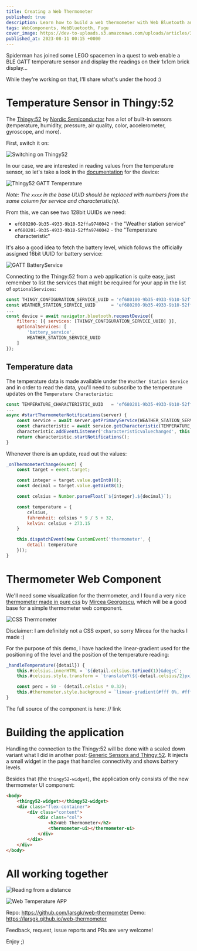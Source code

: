 ```yaml
---
title: Creating a Web Thermometer
published: true
description: Learn how to build a web thermometer with Web Bluetooth and Web Components
tags: WebComponents, WebBluetooth, Fugu
cover_image: https://dev-to-uploads.s3.amazonaws.com/uploads/articles/3w78v9cspnq5v9mgwljc.jpg
published_at: 2023-08-11 00:15 +0000
---
```


Spiderman has joined some LEGO spacemen in a quest to web enable a BLE GATT temperature sensor and display the readings on their 1x1cm brick display...

While they're working on that, I'll share what's under the hood :)

# Temperature Sensor in Thingy:52

The [Thingy:52](https://www.nordicsemi.com/Products/Development-hardware/Nordic-Thingy-52) by [Nordic Semiconductor](https://www.nordicsemi.com/) has a lot of built-in sensors (temperature, humidity, pressure, air quality, color, accelerometer, gyroscope, and more).

First, switch it on:

![Switching on Thingy52](https://dev-to-uploads.s3.amazonaws.com/uploads/articles/4oin812qhzvy790lrhhb.jpg)

In our case, we are interested in reading values from the temperature sensor, so let's take a look in the [documentation](https://nordicsemiconductor.github.io/Nordic-Thingy52-FW/documentation/firmware_architecture.html) for the device:

![Thingy52 GATT Temperature](https://dev-to-uploads.s3.amazonaws.com/uploads/articles/s8049wrxzvqmh9s98rjq.png)

*Note: The `xxxx` in the base UUID should be replaced with numbers from the same column for service and characteristic(s).*

From this, we can see two 128bit UUIDs we need:

* `ef680200-9b35-4933-9b10-52ffa9740042` - the "Weather station service"
* `ef680201-9b35-4933-9b10-52ffa9740042` - the "Temperature characteristic"

It's also a good idea to fetch the battery level, which follows the officially assigned 16bit UUID for battery service:

![GATT BatteryService](https://dev-to-uploads.s3.amazonaws.com/uploads/articles/6i5cqcz3e15j0e3h36z0.png)

Connecting to the Thingy:52 from a web application is quite easy, just remember to list the services that might be required for your app in the list of `optionalServices`:

```javascript
const THINGY_CONFIGURATION_SERVICE_UUID = 'ef680100-9b35-4933-9b10-52ffa9740042';
const WEATHER_STATION_SERVICE_UUID      = 'ef680200-9b35-4933-9b10-52ffa9740042';
...
const device = await navigator.bluetooth.requestDevice({
    filters: [{ services: [THINGY_CONFIGURATION_SERVICE_UUID] }],
    optionalServices: [
        'battery_service',
        WEATHER_STATION_SERVICE_UUID
    ]
});
```

## Temperature data

The temperature data is made available under the `Weather Station Service` and in order to read the data, you'll need to subscribe to the temperature updates on the `Temperature Characteristic`:

```javascript
const TEMPERATURE_CHARACTERISTIC_UUID   = 'ef680201-9b35-4933-9b10-52ffa9740042';
...
async #startThermometerNotifications(server) {
    const service = await server.getPrimaryService(WEATHER_STATION_SERVICE_UUID);
    const characteristic = await service.getCharacteristic(TEMPERATURE_CHARACTERISTIC_UUID);
    characteristic.addEventListener('characteristicvaluechanged', this.#onThermometerChange.bind(this));
    return characteristic.startNotifications();
}
```

Whenever there is an update, read out the values:

```javascript
_onThermometerChange(event) {
    const target = event.target;

    const integer = target.value.getInt8(0);
    const decimal = target.value.getUint8(1);

    const celsius = Number.parseFloat(`${integer}.${decimal}`);

    const temperature = {
        celsius,
        fahrenheit: celsius * 9 / 5 + 32,
        kelvin: celsius + 273.15
    }

    this.dispatchEvent(new CustomEvent('thermometer', {
        detail: temperature
    }));
}
```

# Thermometer Web Component

We'll need some visualization for the thermometer, and I found a very nice [thermometer made in pure css](https://jsfiddle.net/mirceageorgescu/gBW3Y/) by [Mircea Georgescu](https://github.com/mirceageorgescu), which will be a good base for a simple thermometer web component.

![CSS Thermometer](https://dev-to-uploads.s3.amazonaws.com/uploads/articles/cnrnc73s1mt6hkx9e5o4.png)

Disclaimer: I am definitely not a CSS expert, so sorry Mircea for the hacks I made :)

For the purpose of this demo, I have hacked the linear-gradient used for the positioning of the level and the position of the temperature reading:

```javascript
_handleTemperature({detail}) {
    this.#celsius.innerHTML = `${detail.celsius.toFixed(1)}&deg;C`;
    this.#celsius.style.transform = `translateY(${-detail.celsius/2}px)`;

    const perc = 50 - (detail.celsius * 0.32);
    this.#thermometer.style.background = `linear-gradient(#fff 0%, #fff ${perc}%, #d00 ${perc}%, #d00 100%)`
}
```

The full source of the component is here: // link

# Building the application

Handling the connection to the Thingy:52 will be done with a scaled down variant what I did in another post: [Generic Sensors and Thingy:52](https://dev.to/denladeside/generic-sensors-and-thingy52-9oa).  It injects a small widget in the page that handles connectivity and shows battery levels.

Besides that (the `thingy52-widget`), the application only consists of the new thermometer UI component:

```html
<body>
    <thingy52-widget></thingy52-widget>
    <div class="flex-container">
        <div class="content">
            <div class="col">
                <h2>Web Thermometer</h2>
                <thermometer-ui></thermometer-ui>
            </div>
        </div>
    </div>
</body>
```

# All working together

![Reading from a distance](https://dev-to-uploads.s3.amazonaws.com/uploads/articles/9nht0kcb24hhavwoptla.jpg)

![Web Temperature APP](https://dev-to-uploads.s3.amazonaws.com/uploads/articles/jaik84a80elshjo3h6gr.png)

Repo: https://github.com/larsgk/web-thermometer
Demo: https://larsgk.github.io/web-thermometer

Feedback, request, issue reports and PRs are very welcome!

Enjoy ;)
